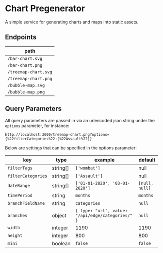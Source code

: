 # Chart Pregenerator

A simple service for generating charts and maps into static assets.

## Endpoints

| path                 |
|----------------------|
| `/bar-chart.svg`     |
| `/bar-chart.png`     |
| `/treemap-chart.svg` |
| `/treemap-chart.png` |
| `/bubble-map.svg`    |
| `/bubble-map.png`    |

## Query Parameters

All query parameters are passed in via an urlencoded json string under the `options` parameter, for instance:

`http://localhost:3000/treemap-chart.png?options={%22filterCategories%22:[%22Assault%22]}`

Below  are settings that can be specified in the options parameter:

| key                | type     | example                                           | default        |
|--------------------|----------|---------------------------------------------------|----------------|
| `filterTags`       | string[] | `['wombat']`                                      | null           |
| `filterCategories` | string[] | `['Assault']`                                     | null           |
| `dateRange`        | string[] | `['01-01-2020', '03-01-2020']`                    | `[null, null]` |
| `timePeriod`       | string   | `months`                                          | `months`       |
| `branchFieldName`  | string   | `categories`                                      | `null`         |
| `branches`         | object   | `{ type: "url", value: "/api/edge/categories/" }` | `null`         |
| `width`            | integer  | 1190                                              | 1190           |
| `height`           | integer  | 800                                               | 800            |
| `mini`             | boolean  | `false`                                           | `false`        |
